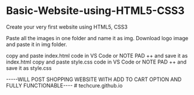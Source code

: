 # Basic-Website-using-HTML5-CSS3
Create your very first website using HTML5, CSS3

Paste all the images in one folder and name it as img.
Download logo image and paste it in img folder.

copy and paste index.html code in VS Code or NOTE PAD ++ and save it as index.html
copy and paste style.css code in VS Code or NOTE PAD ++ and save it as style.css


-----WILL POST SHOPPING WEBSITE WITH ADD TO CART OPTION AND FULLY FUNCTIONABLE----
#   t e c h c u r e . g i t h u b . i o  
 